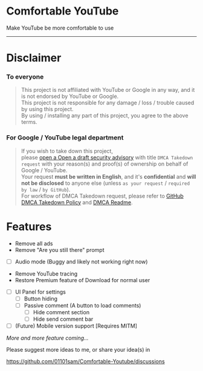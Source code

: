 # Comfortable YouTube

Make YouTube be more comfortable to use

---

# Disclaimer

### To everyone

> This project is not affiliated with YouTube or Google in any way, and it is not endorsed by YouTube or Google.
\
This project is not responsible for any damage / loss / trouble caused by using this project.
\
By using / installing any part of this project, you agree to the above terms.

### For Google / YouTube legal department

> If you wish to take down this project,
\
please [open a Open a draft security advisory](https://github.com/01101sam/Comfortable-Youtube/security/advisories/new) with title `DMCA Takedown request` with your reason(s) and proof(s) of ownership on behalf of Google / YouTube.
\
Your request **must be written in English**, and it's **confidential** and **will not be disclosed** to anyone else (unless `as your request` / `required by law` / `by GitHub`).
\
For workflow of DMCA Takedown request, please refer to [GitHub DMCA Takedown Policy](https://docs.github.com/en/github/site-policy/dmca-takedown-policy) and [DMCA Readme](DMCA.md).

# Features
- Remove all ads
- Remove "Are you still there" prompt
- [ ] Audio mode (Buggy and likely not working right now)
- Remove YouTube tracing
- Restore Premium feature of Download for normal user
- [ ] UI Panel for settings
    - [ ] Button hiding
    - [ ] Passive comment (A button to load comments)
        - [ ] Hide comment section
        - [ ] Hide send comment bar
- [ ] (Future) Mobile version support [Requires MITM]

_More and more feature coming..._

Please suggest more ideas to me, or share your idea(s) in

<https://github.com/01101sam/Comfortable-Youtube/discussions>
